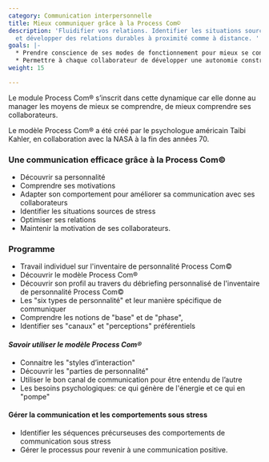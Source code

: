 ```yaml
---
category: Communication interpersonnelle
title: Mieux communiquer grâce à la Process Com©
description: 'Fluidifier vos relations. Identifier les situations source de stress
  et développer des relations durables à proximité comme à distance. '
goals: |-
  * Prendre conscience de ses modes de fonctionnement pour mieux se connaître
  * Permettre à chaque collaborateur de développer une autonomie constructive
weight: 15

---
```

Le module Process Com® s’inscrit dans cette dynamique car elle donne au manager les moyens de mieux se comprendre, de mieux comprendre ses collaborateurs. 

Le modèle Process Com® a été créé par le psychologue américain Taibi Kahler, en collaboration avec la NASA à la fin des années 70.

### **Une communication efficace grâce à la Process Com©**

* Découvrir sa personnalité
* Comprendre ses motivations
* Adapter son comportement pour améliorer sa communication avec ses collaborateurs
* Identifier les situations sources de stress
* Optimiser ses relations
* Maintenir la motivation de ses collaborateurs.

### Programme

* Travail individuel sur l'inventaire de personnalité Process Com©
* Découvrir le modèle Process Com®
* Découvrir son profil au travers du débriefing personnalisé de l'inventaire de personnalité Process Com©
* Les "six types de personnalité" et leur manière spécifique de communiquer
* Comprendre les notions de "base" et de "phase", 
* Identifier ses "canaux" et "perceptions" préférentiels

#### _Savoir utiliser le modèle Process Com®_

* Connaitre les "styles d’interaction"
* Découvrir les "parties de personnalité"
* Utiliser le bon canal de communication pour être entendu de l’autre
* Les besoins psychologiques: ce qui génère de l'énergie et ce qui en "pompe"

#### **Gérer la communication et les comportements sous stress**

* Identifier les séquences précurseuses des comportements de communication sous stress
* Gérer le processus pour revenir à une communication positive.